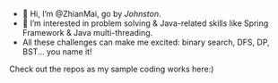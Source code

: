 - 👋 Hi, I’m @ZhianMai, go by <i>Johnston</i>.
- 👀 I’m interested in problem solving & Java-related skills like Spring Framework & Java multi-threading.
- All these challenges can make me excited: binary search, DFS, DP, BST... you name it!

Check out the repos as my sample coding works here:)
